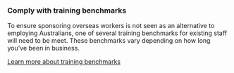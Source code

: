 ### Comply with training benchmarks

To ensure sponsoring overseas workers is not seen as an alternative to employing Australians, one of several training benchmarks for existing staff will need to be meet. These benchmarks vary depending on how long you’ve been in business.

[Learn more about training benchmarks](#)